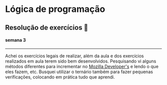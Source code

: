 # Lógica de programação 

## Resolução de exercícios 🚀
#### semana 3

---

Achei os exercícios legais de realizar, além da aula e dos exercícios realizados em aula terem sido bem desenvolvidos. Pesquisando vi alguns métodos diferentes para incrementar no [Mozilla Developer's](https://developer.mozilla.org/pt-BR/) e lendo o que eles fazem, etc. Busquei utilizar o ternário também para fazer pequenas verificações, colocando em prática tudo que aprendi.